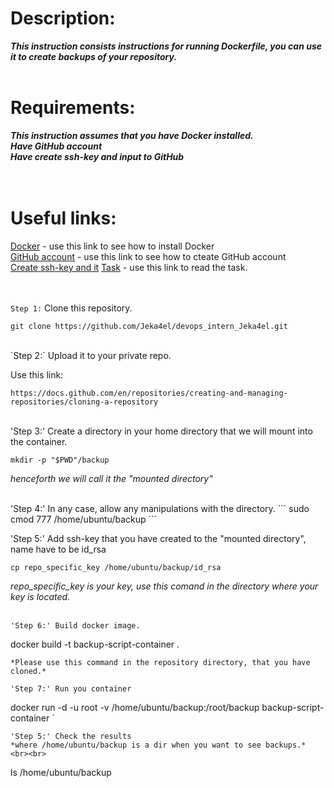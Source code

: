 # Description:
***This instruction consists instructions for running Dockerfile, you can use it to create backups of your repository.*** <br>  <br>

# Requirements:
***This instruction assumes that you have Docker installed. <br>
   Have GitHub account <br>
   Have create ssh-key and input to GitHub<br><br><br>***

# Useful links:

[Docker](https://github.com/Jeka4el/DevOps-Task0/)  - use this link to see how to install Docker <br>
[GitHub account](https://docs.github.com/en/get-started/onboarding/getting-started-with-your-github-account) - use this link to see how to cteate GitHub account <br>
[Create ssh-key and it](https://docs.github.com/en/authentication/connecting-to-github-with-ssh/generating-a-new-ssh-key-and-adding-it-to-the-ssh-agent)
[Task](https://absorbed-parrot-e34.notion.site/Task-1-DevOps-1-0-a7520340104248bea0e867b5e3ddfdfa) - use this link to read the task. <br><br><br>


`Step 1:` Clone this repository.


```
git clone https://github.com/Jeka4el/devops_intern_Jeka4el.git

```

<br>
`Step 2:` Upload it to your private repo.

Use this link:
```
https://docs.github.com/en/repositories/creating-and-managing-repositories/cloning-a-repository
```


<br>
'Step 3:' Create a directory in your home directory that we will mount into the container.

```
mkdir -p "$PWD"/backup
```
*henceforth we will call it the "mounted directory"* <br> <be>


<br>
'Step 4:' In any case, allow any manipulations with the directory.
```
sudo cmod 777 /home/ubuntu/backup
```


'Step 5:' Add ssh-key that you have created to the "mounted directory", name have to be id_rsa
```
cp repo_specific_key /home/ubuntu/backup/id_rsa
```
*repo_specific_key is your key, use this comand in the directory where your key is located.* <br><br>

```
'Step 6:' Build docker image.
```
docker build -t backup-script-container .
```
*Please use this command in the repository directory, that you have cloned.*

'Step 7:' Run you container
```
docker run -d -u root -v /home/ubuntu/backup:/root/backup backup-script-container
`

```
'Step 5:' Check the results
*where /home/ubuntu/backup is a dir when you want to see backups.* <br><br>

```
ls /home/ubuntu/backup
